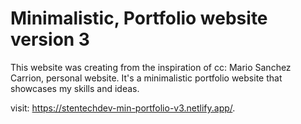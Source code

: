 # Minimalistic, Portfolio website version 3

This website was creating from the inspiration of cc: Mario Sanchez Carrion, personal website. 
It's a minimalistic portfolio website that showcases my skills and ideas.

visit: https://stentechdev-min-portfolio-v3.netlify.app/.
